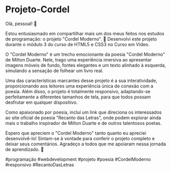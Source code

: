 # Projeto-Cordel
Olá, pessoal! 🚀

Estou entusiasmado em compartilhar mais um dos meus feitos nos estudos de programação: o projeto "Cordel Moderno". 📖 Desenvolvi este projeto durante o módulo 3 do curso de HTML5 e CSS3 no Curso em Vídeo.

O "Cordel Moderno" é um trecho emocionante da poesia "Cordel Moderno" de Milton Duarte. Nele, trago uma experiência imersiva ao apresentar imagens móveis de fundo, fontes elegantes e um texto alinhado à esquerda, simulando a sensação de folhear um livro real.

Uma das características marcantes desse projeto é a sua interatividade, proporcionando aos leitores uma experiência única de conexão com a poesia. Além disso, o projeto é totalmente responsivo, adaptando-se perfeitamente a diferentes tamanhos de tela, para que todos possam desfrutar em qualquer dispositivo.

Como apaixonado por poesia, incluí um link que direciona os interessados ao site oficial de poesia "Recanto das Letras", onde podem explorar ainda mais o trabalho inspirador de Milton Duarte e de outros talentosos poetas.

Espero que apreciem o "Cordel Moderno" tanto quanto eu apreciei desenvolvê-lo! Sintam-se à vontade para conferir o projeto completo e deixar seus comentários. Agradeço a todos que me apoiaram nessa jornada de aprendizado. 🙏

#programação #webdevelopment #projeto #poesia #CordelModerno #responsivo #RecantoDasLetras
